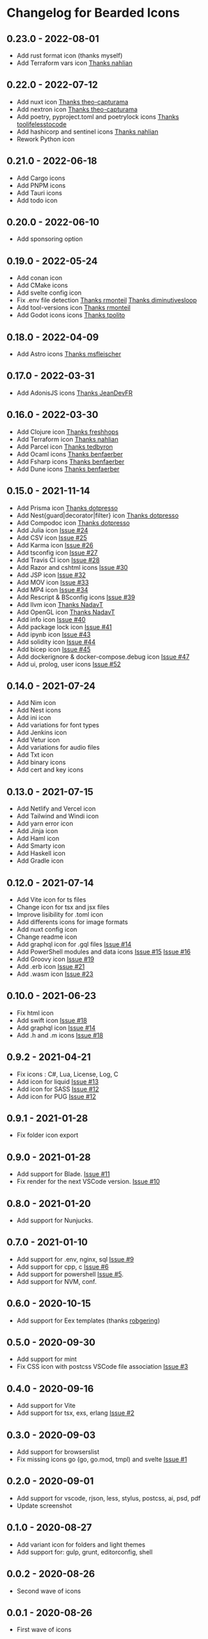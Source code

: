 # Changelog for Bearded Icons

## 0.23.0 - 2022-08-01

- Add rust format icon (thanks myself)
- Add Terraform vars icon [Thanks nahlian](https://github.com/BeardedBear/bearded-icons/pull/74)

## 0.22.0 - 2022-07-12

- Add nuxt icon [Thanks theo-capturama](https://github.com/BeardedBear/bearded-icons/pull/72)
- Add nextron icon [Thanks theo-capturama](https://github.com/BeardedBear/bearded-icons/pull/72)
- Add poetry, pyproject.toml and poetrylock icons [Thanks toolifelesstocode](https://github.com/BeardedBear/bearded-icons/pull/71)
- Add hashicorp and sentinel icons [Thanks nahlian](https://github.com/BeardedBear/bearded-icons/pull/70)
- Rework Python icon

## 0.21.0 - 2022-06-18

- Add Cargo icons
- Add PNPM icons
- Add Tauri icons
- Add todo icon

## 0.20.0 - 2022-06-10

- Add sponsoring option

## 0.19.0 - 2022-05-24

- Add conan icon
- Add CMake icons
- Add svelte config icon
- Fix .env file detection [Thanks rmonteil](https://github.com/BeardedBear/bearded-icons/pull/65) [Thanks diminutivesloop](https://github.com/BeardedBear/bearded-icons/pull/67)
- Add tool-versions icon [Thanks rmonteil](https://github.com/BeardedBear/bearded-icons/pull/66)
- Add Godot icons icons [Thanks tpolito](https://github.com/BeardedBear/bearded-icons/pull/63)

## 0.18.0 - 2022-04-09

- Add Astro icons [Thanks msfleischer](https://github.com/BeardedBear/bearded-icons/pull/61)

## 0.17.0 - 2022-03-31

- Add AdonisJS icons [Thanks JeanDevFR](https://github.com/BeardedBear/bearded-icons/pull/60)

## 0.16.0 - 2022-03-30

- Add Clojure icon [Thanks freshhops](https://github.com/BeardedBear/bearded-icons/pull/57)
- Add Terraform icon [Thanks nahlian](https://github.com/BeardedBear/bearded-icons/pull/54)
- Add Parcel icon [Thanks tedbyron](https://github.com/BeardedBear/bearded-icons/pull/55)
- Add Ocaml icons [Thanks benfaerber](https://github.com/BeardedBear/bearded-icons/pull/58)
- Add Fsharp icons [Thanks benfaerber](https://github.com/BeardedBear/bearded-icons/pull/58)
- Add Dune icons [Thanks benfaerber](https://github.com/BeardedBear/bearded-icons/pull/58)

## 0.15.0 - 2021-11-14

- Add Prisma icon [Thanks dotpresso](https://github.com/BeardedBear/bearded-icons/pull/46)
- Add Nest{guard|decorator|filter} icon [Thanks dotpresso](https://github.com/BeardedBear/bearded-icons/pull/46)
- Add Compodoc icon [Thanks dotpresso](https://github.com/BeardedBear/bearded-icons/pull/46)
- Add Julia icon [Issue #24](https://github.com/BeardedBear/bearded-icons/issues/24)
- Add CSV icon [Issue #25](https://github.com/BeardedBear/bearded-icons/issues/25)
- Add Karma icon [Issue #26](https://github.com/BeardedBear/bearded-icons/issues/26)
- Add tsconfig icon [Issue #27](https://github.com/BeardedBear/bearded-icons/issues/27)
- Add Travis CI icon [Issue #28](https://github.com/BeardedBear/bearded-icons/issues/28)
- Add Razor and cshtml icons [Issue #30](https://github.com/BeardedBear/bearded-icons/issues/30)
- Add JSP icon [Issue #32](https://github.com/BeardedBear/bearded-icons/issues/32)
- Add MOV icon [Issue #33](https://github.com/BeardedBear/bearded-icons/issues/33)
- Add MP4 icon [Issue #34](https://github.com/BeardedBear/bearded-icons/issues/34)
- Add Rescript & BSconfig icons [Issue #39](https://github.com/BeardedBear/bearded-icons/issues/39)
- Add llvm icon [Thanks NadavT](https://github.com/BeardedBear/bearded-icons/pull/50)
- Add OpenGL icon [Thanks NadavT](https://github.com/BeardedBear/bearded-icons/pull/51)
- Add info icon [Issue #40](https://github.com/BeardedBear/bearded-icons/issues/40)
- Add package lock icon [Issue #41](https://github.com/BeardedBear/bearded-icons/issues/41)
- Add ipynb icon [Issue #43](https://github.com/BeardedBear/bearded-icons/issues/43)
- Add solidity icon [Issue #44](https://github.com/BeardedBear/bearded-icons/issues/44)
- Add bicep icon [Issue #45](https://github.com/BeardedBear/bearded-icons/issues/45)
- Add dockerignore & docker-compose.debug icon [Issue #47](https://github.com/BeardedBear/bearded-icons/issues/47)
- Add ui, prolog, user icons [Issue #52](https://github.com/BeardedBear/bearded-icons/issues/52)

## 0.14.0 - 2021-07-24

- Add Nim icon
- Add Nest icons
- Add ini icon
- Add variations for font types
- Add Jenkins icon
- Add Vetur icon
- Add variations for audio files
- Add Txt icon
- Add binary icons
- Add cert and key icons

## 0.13.0 - 2021-07-15

- Add Netlify and Vercel icon
- Add Tailwind and Windi icon
- Add yarn error icon
- Add Jinja icon
- Add Haml icon
- Add Smarty icon
- Add Haskell icon
- Add Gradle icon

## 0.12.0 - 2021-07-14

- Add Vite icon for ts files
- Change icon for tsx and jsx files
- Improve lisibility for .toml icon
- Add differents icons for image formats
- Add nuxt config icon
- Change readme icon
- Add graphql icon for .gql files [Issue #14](https://github.com/BeardedBear/bearded-icons/issues/14)
- Add PowerShell modules and data icons [Issue #15](https://github.com/BeardedBear/bearded-icons/issues/16) [Issue #16](https://github.com/BeardedBear/bearded-icons/issues/16)
- Add Groovy icon [Issue #19](https://github.com/BeardedBear/bearded-icons/issues/19)
- Add .erb icon [Issue #21](https://github.com/BeardedBear/bearded-icons/issues/21)
- Add .wasm icon [Issue #23](https://github.com/BeardedBear/bearded-icons/issues/23)

## 0.10.0 - 2021-06-23

- Fix html icon
- Add swift icon [Issue #18](https://github.com/BeardedBear/bearded-icons/issues/18)
- Add graphql icon [Issue #14](https://github.com/BeardedBear/bearded-icons/issues/14)
- Add .h and .m icons [Issue #18](https://github.com/BeardedBear/bearded-icons/issues/18)

## 0.9.2 - 2021-04-21

- Fix icons : C#, Lua, License, Log, C
- Add icon for liquid [Issue #13](https://github.com/BeardedBear/bearded-icons/issues/13)
- Add icon for SASS [Issue #12](https://github.com/BeardedBear/bearded-icons/issues/12)
- Add icon for PUG [Issue #12](https://github.com/BeardedBear/bearded-icons/issues/12)

## 0.9.1 - 2021-01-28

- Fix folder icon export

## 0.9.0 - 2021-01-28

- Add support for Blade. [Issue #11](https://github.com/BeardedBear/bearded-icons/issues/11)
- Fix render for the next VSCode version. [Issue #10](https://github.com/BeardedBear/bearded-icons/issues/10)

## 0.8.0 - 2021-01-20

- Add support for Nunjucks.

## 0.7.0 - 2021-01-10

- Add support for .env, nginx, sql [Issue #9](https://github.com/BeardedBear/bearded-icons/issues/9)
- Add support for cpp, c [Issue #6](https://github.com/BeardedBear/bearded-icons/issues/6)
- Add support for powershell [Issue #5](https://github.com/BeardedBear/bearded-icons/issues/5).
- Add support for NVM, conf.

## 0.6.0 - 2020-10-15

- Add support for Eex templates (thanks [robgering](https://github.com/robgering))

## 0.5.0 - 2020-09-30

- Add support for mint
- Fix CSS icon with postcss VSCode file association [Issue #3](https://github.com/BeardedBear/bearded-icons/issues/3)

## 0.4.0 - 2020-09-16

- Add support for Vite
- Add support for tsx, exs, erlang [Issue #2](https://github.com/BeardedBear/bearded-icons/issues/2)

## 0.3.0 - 2020-09-03

- Add support for browserslist
- Fix missing icons go (go, go.mod, tmpl) and svelte [Issue #1](https://github.com/BeardedBear/bearded-icons/issues/1)

## 0.2.0 - 2020-09-01

- Add support for vscode, rjson, less, stylus, postcss, ai, psd, pdf
- Update screenshot

## 0.1.0 - 2020-08-27

- Add variant icon for folders and light themes
- Add support for: gulp, grunt, editorconfig, shell

## 0.0.2 - 2020-08-26

- Second wave of icons

## 0.0.1 - 2020-08-26

- First wave of icons
